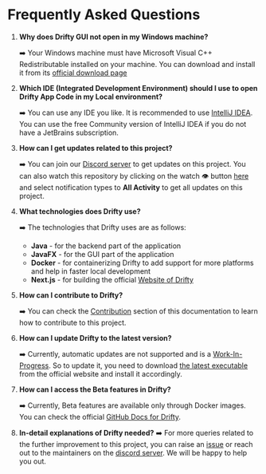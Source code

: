 # Frequently Asked Questions

1. **Why does Drifty GUI not open in my Windows machine?**

    ➡️ Your Windows machine must have Microsoft Visual C++ Redistributable installed on your machine. You can download and install it from its [official download page](https://learn.microsoft.com/en-us/cpp/windows/latest-supported-vc-redist?view=msvc-170)

2. **Which IDE (Integrated Development Environment) should I use to open Drifty App Code in my Local environment?**
   
    ➡️ You can use any IDE you like. It is recommended to use [IntelliJ IDEA](https://www.jetbrains.com/idea/). You can use the free Community version of IntelliJ IDEA if you do not have a JetBrains subscription.

3. **How can I get updates related to this project?**
    
    ➡️ You can join our [Discord server](https://discord.com/invite/DeT4jXPfkG) to get updates on this project. You can also watch this repository by clicking on the watch 👁️ button [here](https://github.com/SaptarshiSarkar12/Drifty) and select notification types to **All Activity** to get all updates on this project.

4. **What technologies does Drifty use?**
   
    ➡️ The technologies that Drifty uses are as follows:
    - **Java** - for the backend part of the application
    - **JavaFX** - for the GUI part of the application
    - **Docker** - for containerizing Drifty to add support for more platforms and help in faster local development
    - **Next.js** - for building the official [Website of Drifty](https://saptarshisarkar12.github.io/Drifty/)

5. **How can I contribute to Drifty?**
   
    ➡️ You can check the [Contribution](Contributing.md) section of this documentation to learn how to contribute to this project.

6. **How can I update Drifty to the latest version?**

    ➡️ Currently, automatic updates are not supported and is a [Work-In-Progress](https://github.com/SaptarshiSarkar12/Drifty/issues/217). So to update it, you need to download [the latest executable](https://saptarshisarkar12.github.io/Drifty/download) from the official website and install it accordingly.

7. **How can I access the Beta features in Drifty?**

    ➡️ Currently, Beta features are available only through Docker images. You can check the official [GitHub Docs for Drifty](https://github.com/SaptarshiSarkar12/Drifty/blob/master/README.md).

8. **In-detail explanations of Drifty needed?**
    ➡️ For more queries related to the further improvement to this project, you can raise an [issue](https://github.com/SaptarshiSarkar12/Drifty/issues) or reach out to the maintainers on the [discord server](https://discord.com/invite/DeT4jXPfkG). We will be happy to help you out.

